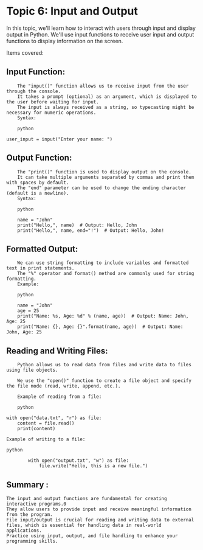 # Topic 6: Input and Output

In this topic, we'll learn how to interact with users through input and display output in Python. We'll use input functions to receive user input and output functions to display information on the screen.

Items covered:

## Input Function:
        The "input()" function allows us to receive input from the user through the console.
        It takes a prompt (optional) as an argument, which is displayed to the user before waiting for input.
        The input is always received as a string, so typecasting might be necessary for numeric operations.
        Syntax:

        python

    user_input = input("Enter your name: ")

## Output Function:

        The "print()" function is used to display output on the console.
        It can take multiple arguments separated by commas and print them with spaces by default.
        The "end" parameter can be used to change the ending character (default is a newline).
        Syntax:
    
        python
    
        name = "John"
        print("Hello,", name)  # Output: Hello, John
        print("Hello,", name, end="!")  # Output: Hello, John!

## Formatted Output:

        We can use string formatting to include variables and formatted text in print statements.
        The "%" operator and format() method are commonly used for string formatting.
        Example:
    
        python
    
        name = "John"
        age = 25
        print("Name: %s, Age: %d" % (name, age))  # Output: Name: John, Age: 25
        print("Name: {}, Age: {}".format(name, age))  # Output: Name: John, Age: 25

## Reading and Writing Files:

        Python allows us to read data from files and write data to files using file objects.
    
        We use the "open()" function to create a file object and specify the file mode (read, write, append, etc.).
    
        Example of reading from a file:
    
        python
    
    with open("data.txt", "r") as file:
        content = file.read()
        print(content)
    
    Example of writing to a file:
    
    python
    
            with open("output.txt", "w") as file:
                file.write("Hello, this is a new file.")

## Summary :
    The input and output functions are fundamental for creating interactive programs.0 
    They allow users to provide input and receive meaningful information from the program. 
    File input/output is crucial for reading and writing data to external files, which is essential for handling data in real-world applications. 
    Practice using input, output, and file handling to enhance your programming skills.
